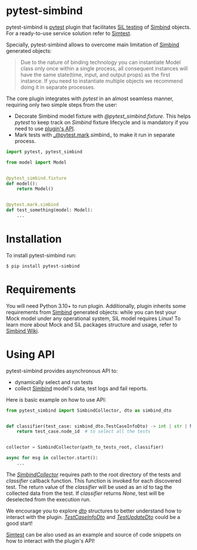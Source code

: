 # pytest-simbind

pytest-simbind is [pytest](https://docs.pytest.org/en/latest/contents.html) plugin that
facilitates [SiL testing](https://de.wikipedia.org/wiki/Software_in_the_Loop)
of [Simbind](https://github.com/swag-engineering/simbind-cli) objects. For a ready-to-use service solution refer
to [Simtest](https://github.com/swag-engineering/simtest).

Specially, pytest-simbind allows to overcome main limitation
of [Simbind](https://github.com/swag-engineering/simbind-cli) generated objects:
> Due to the nature of binding technology you can instantiate Model class only once within a single process, all
> consequent instances will have the same state(time, input, and output props) as the first instance. If you need to
> instantiate multiple objects we recommend doing it in separate processes.

The core plugin integrates with _pytest_ in an almost seamless manner, requiring only two simple steps from the user:

- Decorate Simbind model fixture with _@pytest_simbind.fixture_. This helps _pytest_ to keep track on _Simbind_ fixture
  lifecycle and is mandatory if you need to use [plugin's API](#using-api).
- Mark tests with _@pytest.mark.simbind_ to make it run in separate process.

```python
import pytest, pytest_simbind

from model import Model


@pytest_simbind.fixture
def model():
    return Model()


@pytest.mark.simbind
def test_something(model: Model):
    ...
```

# Installation

To install pytest-simbind run:

```bash
$ pip install pytest-simbind
```

# Requirements

You will need Python 3.10+ to run plugin. Additionally, plugin inherits some requirements
from [Simbind](https://github.com/swag-engineering/simbind-cli) generated objects: while you can test
your Mock model under any operational system, SiL model requires Linux! To learn more about Mock and SiL packages
structure and usage, refer
to [Simbind Wiki](https://github.com/swag-engineering/simbind-cli/wiki/Python-Package-Structure).

# Using API

pytest-simbind provides asynchronous API to:

- dynamically select and run tests
- collect [Simbind](https://github.com/swag-engineering/simbind-cli) model's data, test logs and fail reports.

Here is basic example on how to use API:

```python
from pytest_simbind import SimbindCollector, dto as simbind_dto


def classifier(test_case: simbind_dto.TestCaseInfoDto) -> int | str | None:
    return test_case.node_id  # to select all the tests


collector = SimbindCollector(path_to_tests_root, classifier)

async for msg in collector.start():
    ...
```

The [
_SimbindCollector_](https://github.com/swag-engineering/pytest-simbind/blob/master/pytest_simbind/SimbindCollector.py#L17)
requires path to the root directory of the tests and _classifier_ callback function. This function is invoked for each
discovered test. The return value of the _classifier_ will be used as an _id_ to tag the collected data from the test.
If _classifier_ returns _None_, test will be deselected from the execution run.

We encourage you to explore [_dto_](https://github.com/swag-engineering/pytest-simbind/tree/master/pytest_simbind/dto)
structures to better understand how to interact with the plugin. [
_TestCaseInfoDto_](https://github.com/swag-engineering/pytest-simbind/blob/master/pytest_simbind/dto/TestCaseInfoDto.py)
and [
_TestUpdateDto_](https://github.com/swag-engineering/pytest-simbind/blob/master/pytest_simbind/dto/TestUpdateDto.py)
could be a good start!

[Simtest](https://github.com/swag-engineering/simtest) can be also used as an example and source of code snippets on how
to interact with the plugin's API!